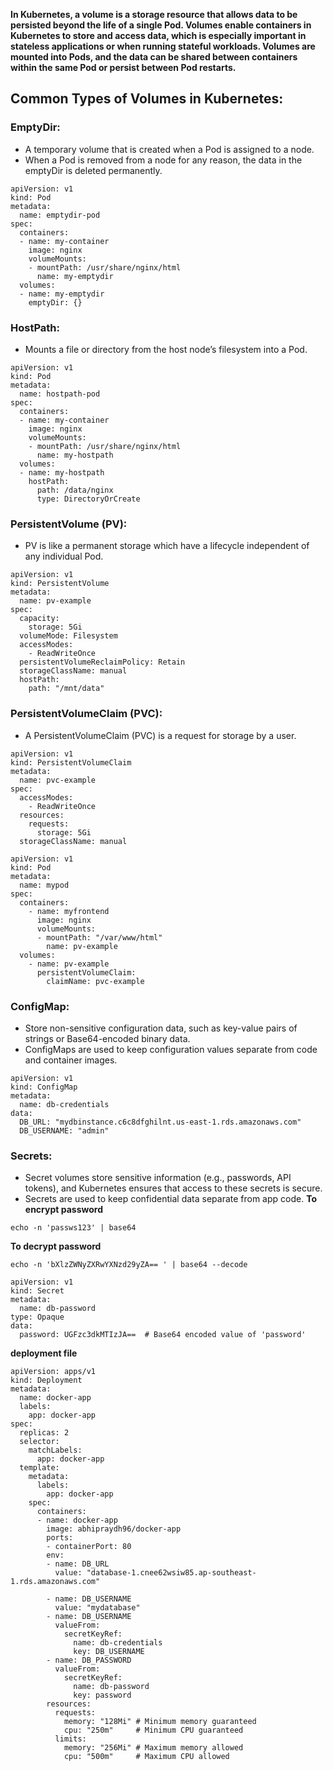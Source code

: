 **In Kubernetes, a volume is a storage resource that allows data to be persisted beyond the life of a single Pod. Volumes enable containers in Kubernetes to store and access data, which is especially important in stateless applications or when running stateful workloads. Volumes are mounted into Pods, and the data can be shared between containers within the same Pod or persist between Pod restarts.**

## Common Types of Volumes in Kubernetes:
### EmptyDir:
- A temporary volume that is created when a Pod is assigned to a node.
- When a Pod is removed from a node for any reason, the data in the emptyDir is deleted permanently.
````
apiVersion: v1
kind: Pod
metadata:
  name: emptydir-pod
spec:
  containers:
  - name: my-container
    image: nginx
    volumeMounts:
    - mountPath: /usr/share/nginx/html
      name: my-emptydir
  volumes:
  - name: my-emptydir
    emptyDir: {}
````


### HostPath: 
- Mounts a file or directory from the host node’s filesystem into a Pod.
````
apiVersion: v1
kind: Pod
metadata:
  name: hostpath-pod
spec:
  containers:
  - name: my-container
    image: nginx
    volumeMounts:
    - mountPath: /usr/share/nginx/html
      name: my-hostpath
  volumes:
  - name: my-hostpath
    hostPath:
      path: /data/nginx
      type: DirectoryOrCreate
````

### PersistentVolume (PV):
- PV is like a permanent storage which have a lifecycle independent of any individual Pod.
````
apiVersion: v1
kind: PersistentVolume
metadata:
  name: pv-example
spec:
  capacity:
    storage: 5Gi
  volumeMode: Filesystem
  accessModes:
    - ReadWriteOnce
  persistentVolumeReclaimPolicy: Retain
  storageClassName: manual
  hostPath:
    path: "/mnt/data"
````
### PersistentVolumeClaim (PVC):
- A PersistentVolumeClaim (PVC) is a request for storage by a user.
````
apiVersion: v1
kind: PersistentVolumeClaim
metadata:
  name: pvc-example
spec:
  accessModes:
    - ReadWriteOnce
  resources:
    requests:
      storage: 5Gi
  storageClassName: manual
````
````
apiVersion: v1
kind: Pod
metadata:
  name: mypod
spec:
  containers:
    - name: myfrontend
      image: nginx
      volumeMounts:
      - mountPath: "/var/www/html"
        name: pv-example
  volumes:
    - name: pv-example
      persistentVolumeClaim:
        claimName: pvc-example
````

### ConfigMap:
- Store non-sensitive configuration data, such as key-value pairs of strings or Base64-encoded binary data.
- ConfigMaps are used to keep configuration values separate from code and container images.
````
apiVersion: v1
kind: ConfigMap
metadata:
  name: db-credentials
data:
  DB_URL: "mydbinstance.c6c8dfghilnt.us-east-1.rds.amazonaws.com"
  DB_USERNAME: "admin"
````
### Secrets:
- Secret volumes store sensitive information (e.g., passwords, API tokens), and Kubernetes ensures that access to these secrets is secure.
- Secrets are used to keep confidential data separate from app code.
**To encrypt password**
````
echo -n 'passws123' | base64
````
**To decrypt password**
````
echo -n 'bXlzZWNyZXRwYXNzd29yZA== ' | base64 --decode
````
````
apiVersion: v1
kind: Secret
metadata:
  name: db-password
type: Opaque
data:
  password: UGFzc3dkMTIzJA==  # Base64 encoded value of 'password'
````
**deployment file**
````
apiVersion: apps/v1
kind: Deployment
metadata:
  name: docker-app
  labels:
    app: docker-app
spec:
  replicas: 2
  selector:
    matchLabels:
      app: docker-app
  template:
    metadata:
      labels:
        app: docker-app
    spec:
      containers:
      - name: docker-app
        image: abhipraydh96/docker-app
        ports:
        - containerPort: 80
        env:
        - name: DB_URL
          value: "database-1.cnee62wsiw85.ap-southeast-1.rds.amazonaws.com"
    
        - name: DB_USERNAME
          value: "mydatabase"
        - name: DB_USERNAME
          valueFrom:
            secretKeyRef:
              name: db-credentials
              key: DB_USERNAME
        - name: DB_PASSWORD
          valueFrom:
            secretKeyRef:
              name: db-password
              key: password
        resources:
          requests:
            memory: "128Mi" # Minimum memory guaranteed
            cpu: "250m"     # Minimum CPU guaranteed
          limits:
            memory: "256Mi" # Maximum memory allowed
            cpu: "500m"     # Maximum CPU allowed
````
